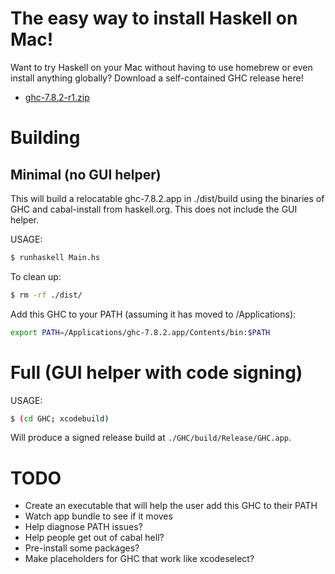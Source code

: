 # The easy way to install Haskell on Mac!

Want to try Haskell on your Mac without having to use homebrew or
even install anything globally? Download a self-contained GHC release here!

* [ghc-7.8.2-r1.zip](https://github.com/etrepum/ghc-dot-app/releases/download/v7.8.2-r1/ghc-7.8.2-r1.zip)

# Building

## Minimal (no GUI helper)

This will build a relocatable ghc-7.8.2.app in ./dist/build using
the binaries of GHC and cabal-install from haskell.org. This does not
include the GUI helper.

USAGE:

```bash
$ runhaskell Main.hs
```

To clean up:

```bash
$ rm -rf ./dist/
```

Add this GHC to your PATH (assuming it has moved to /Applications):

```bash
export PATH=/Applications/ghc-7.8.2.app/Contents/bin:$PATH
```

# Full (GUI helper with code signing)

USAGE:

```bash
$ (cd GHC; xcodebuild)
```

Will produce a signed release build at `./GHC/build/Release/GHC.app`.

# TODO

* Create an executable that will help the user add this GHC to their
  PATH
* Watch app bundle to see if it moves
* Help diagnose PATH issues?
* Help people get out of cabal hell?
* Pre-install some packages?
* Make placeholders for GHC that work like xcodeselect?
